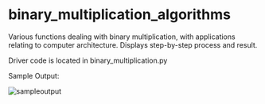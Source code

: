 # binary_multiplication_algorithms
Various functions dealing with binary multiplication, with applications relating to computer architecture. Displays step-by-step process and result.

Driver code is located in binary_multiplication.py

Sample Output:

![sampleoutput](https://user-images.githubusercontent.com/55969233/218299530-497eabbd-d2c3-4aa0-845c-4ed842b39bac.JPG)
